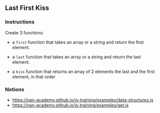 ## Last First Kiss

### Instructions

Create 3 functions:

- a `first` function that takes an array or a string
  and return the first element.

- a `last` function that takes an array or a string
  and return the last element.

- a `kiss` function that returns an array of 2 elements
  the last and the first element, in that order


### Notions

- https://nan-academy.github.io/js-training/examples/data-structures.js
- https://nan-academy.github.io/js-training/examples/get.js